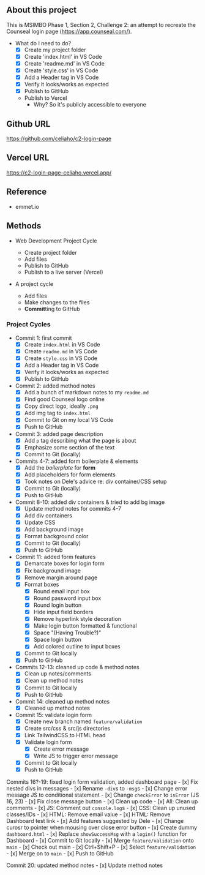 ## About this project
This is  MSIMBO Phase 1, Section 2, Challenge 2: an attempt to recreate the Counseal login page (https://app.counseal.com/).

- What do I need to do?
    - [x] Create my project folder
    - [x] Create 'index.html' in VS Code
    - [x] Create 'readme.md' in VS Code
    - [x] Create 'style.css' in VS Code
    - [x] Add a Header tag in VS Code
    - [x] Verify it looks/works as expected
    - [x] Publish to GitHub
    - Publish to Vercel
        - Why? So it's publicly accessible to everyone


## Github URL
<a href="https://github.com/celiaho/c2-login-page" target="_blank">https://github.com/celiaho/c2-login-page</a>

## Vercel URL
<a href="https://c2-login-page-celiaho.vercel.app/" target="_blank">https://c2-login-page-celiaho.vercel.app/</a>

## Reference
- emmet.io

## Methods
- Web Development Project Cycle
    - Create project folder
    - Add files
    - Publish to GitHub
    - Publish to a live server  (Vercel)

- A project cycle
    - Add files
    - Make changes to the files
    - **Commit**ting to GitHub


### Project Cycles
- Commit 1: first commit
    - [x] Create `index.html` in VS Code
    - [x] Create `readme.md` in VS Code
    - [x] Create `style.css` in VS Code
    - [x] Add a Header tag in VS Code
    - [x] Verify it looks/works as expected
    - [x] Publish to GitHub

- Commit 2: added method notes
    - [x] Add a bunch of markdown notes to my `readme.md`
    - [x] Find good Counseal logo online
    - [x] Copy direct logo, ideally `.png` 
    - [x] Add img tag to `index.html`
    - [x] Commit to Git on my local VS Code
    - [x] Push to GitHub

- Commit 3: added page description
    - [x] Add `p` tag describing what the page is about
    - [x] Emphasize some section of the text
    - [x] Commit to Git (locally)

- Commits 4-7: added form boilerplate & elements
    - [x] Add the *boilerplate* for **form**
    - [x] Add placeholders for form elements
    - [x] Took notes on Dele's advice re: div container/CSS setup
    - [x] Commit to Git (locally)
    - [x] Push to GitHub

- Commit 8-10: added div containers & tried to add bg image
    - [x] Update method notes for commits 4-7
    - [x] Add div containers
    - [x] Update CSS
    - [x] Add background image
    - [x] Format background color
    - [x] Commit to Git (locally)
    - [x] Push to GitHub

- Commit 11: added form features
    - [x] Demarcate boxes for login form
    - [x] Fix background image
    - [x] Remove margin around page
    - [x] Format boxes
        - [x] Round email input box
        - [x] Round password input box
        - [x] Round login button
        - [x] Hide input field borders
        - [x] Remove hyperlink style decoration
        - [x] Make login button formatted & functional
        - [x] Space "(Having Trouble?)"
        - [x] Space login button
        - [x] Add colored outline to input boxes
    - [x] Commit to Git locally
    - [x] Push to GitHub

- Commits 12-13: cleaned up code & method notes
    - [x] Clean up notes/comments
    - [x] Clean up method notes
    - [x] Commit to Git locally
    - [x] Push to GitHub

- Commit 14: cleaned up method notes
    - [x] Cleaned up method notes

- Commit 15: validate login form
    - [x] Create new branch named `feature/validation`
    - [x] Create src/css & src/js directories
    - [x] Link TailwindCSS to HTML head
    - [x] Validate login form
        - [x] Create error message
        - [x] Write JS to trigger error message
    - [x] Commit to Git locally
    - [x] Push to GitHub

Commits 16?-19: fixed login form validation, added dashboard page
    - [x] Fix nested divs in messages
    - [x] Rename `-div`s to `-msg`s
    - [x] Change error message JS to conditional statement
        - [x] Change `checkError` to `isError` (JS 16, 23)
    - [x] Fix close message button
    - [x] Clean up code 
        - [x] All: Clean up comments
        - [x] JS: Comment out `console.log`s
        - [x] CSS: Clean up unused classes/IDs
        - [x] HTML: Remove email value
        - [x] HTML: Remove Dashboard test link
    - [x] Add features suggested by Dele
        - [x] Change curosr to pointer when mousing over close error button
        - [x] Create dummy `dashboard.html`
        - [x] Replace `showSuccessMsg` with a `login()` function for Dashboard
    - [x] Commit to Git locally
    - [x] Merge `feature/validation` onto `main`
        - [x] Check out main
        - [x] Ctrl+Shift+P
        - [x] Select `feature/validation` 
        - [x] Merge on to `main`
    - [x] Push to GitHub

Commit 20: updated method notes
    - [x] Update method notes